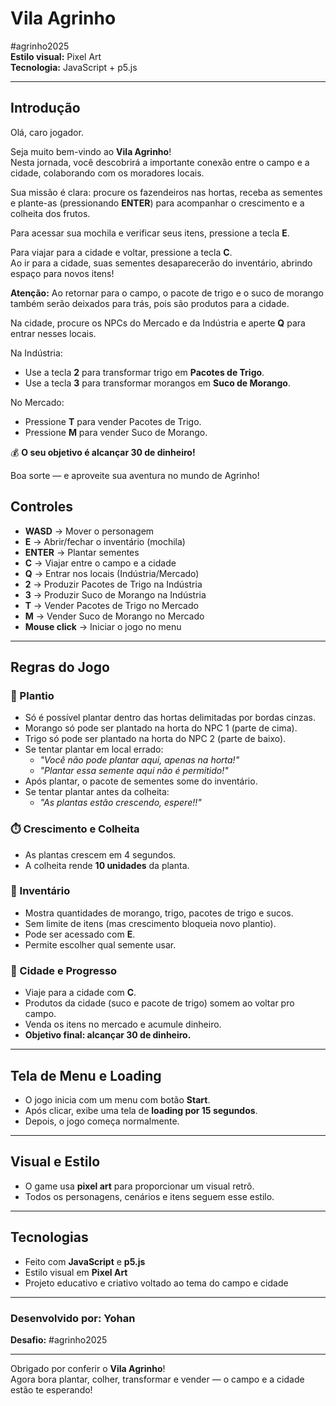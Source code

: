 # Vila Agrinho

 #agrinho2025  
**Estilo visual:** Pixel Art  
**Tecnologia:** JavaScript + p5.js

---

## Introdução

Olá, caro jogador.

Seja muito bem-vindo ao **Vila Agrinho**!  
Nesta jornada, você descobrirá a importante conexão entre o campo e a cidade, colaborando com os moradores locais.

Sua missão é clara: procure os fazendeiros nas hortas, receba as sementes e plante-as (pressionando **ENTER**) para acompanhar o crescimento e a colheita dos frutos.

Para acessar sua mochila e verificar seus itens, pressione a tecla **E**.

Para viajar para a cidade e voltar, pressione a tecla **C**.  
Ao ir para a cidade, suas sementes desaparecerão do inventário, abrindo espaço para novos itens!

**Atenção:** Ao retornar para o campo, o pacote de trigo e o suco de morango também serão deixados para trás, pois são produtos para a cidade.

Na cidade, procure os NPCs do Mercado e da Indústria e aperte **Q** para entrar nesses locais.

Na Indústria:
- Use a tecla **2** para transformar trigo em **Pacotes de Trigo**.
- Use a tecla **3** para transformar morangos em **Suco de Morango**.

No Mercado:
- Pressione **T** para vender Pacotes de Trigo.
- Pressione **M** para vender Suco de Morango.

💰 **O seu objetivo é alcançar 30 de dinheiro!**

Boa sorte — e aproveite sua aventura no mundo de Agrinho!


## Controles
- **WASD** → Mover o personagem
- **E** → Abrir/fechar o inventário (mochila)
- **ENTER** → Plantar sementes
- **C** → Viajar entre o campo e a cidade
- **Q** → Entrar nos locais (Indústria/Mercado)
- **2** → Produzir Pacotes de Trigo na Indústria
- **3** → Produzir Suco de Morango na Indústria
- **T** → Vender Pacotes de Trigo no Mercado
- **M** → Vender Suco de Morango no Mercado
- **Mouse click** → Iniciar o jogo no menu

---

## Regras do Jogo

### 🌱 Plantio
- Só é possível plantar dentro das hortas delimitadas por bordas cinzas.
- Morango só pode ser plantado na horta do NPC 1 (parte de cima).
- Trigo só pode ser plantado na horta do NPC 2 (parte de baixo).
- Se tentar plantar em local errado:
  - *"Você não pode plantar aqui, apenas na horta!"*
  - *"Plantar essa semente aqui não é permitido!"*
- Após plantar, o pacote de sementes some do inventário.
- Se tentar plantar antes da colheita:
  - *"As plantas estão crescendo, espere!!"*

### ⏱️ Crescimento e Colheita
- As plantas crescem em 4 segundos.
- A colheita rende **10 unidades** da planta.

### 🎒 Inventário
- Mostra quantidades de morango, trigo, pacotes de trigo e sucos.
- Sem limite de itens (mas crescimento bloqueia novo plantio).
- Pode ser acessado com **E**.
- Permite escolher qual semente usar.

### 🌆 Cidade e Progresso
- Viaje para a cidade com **C**.
- Produtos da cidade (suco e pacote de trigo) somem ao voltar pro campo.
- Venda os itens no mercado e acumule dinheiro.
- **Objetivo final: alcançar 30 de dinheiro.**

---

## Tela de Menu e Loading
- O jogo inicia com um menu com botão **Start**.
- Após clicar, exibe uma tela de **loading por 15 segundos**.
- Depois, o jogo começa normalmente.

---

## Visual e Estilo
- O game usa **pixel art** para proporcionar um visual retrô.
- Todos os personagens, cenários e itens seguem esse estilo.

---

## Tecnologias
- Feito com **JavaScript** e **p5.js**
- Estilo visual em **Pixel Art**
- Projeto educativo e criativo voltado ao tema do campo e cidade

---

### Desenvolvido por: Yohan  
**Desafio:** #agrinho2025

---

Obrigado por conferir o **Vila Agrinho**!  
Agora bora plantar, colher, transformar e vender — o campo e a cidade estão te esperando!
